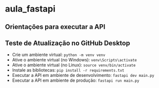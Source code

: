 # aula_fastapi

## Orientações para executar a API 
## Teste de Atualização no GitHub Desktop

- Crie um ambiente virtual: `python -m venv venv`
- Ative o ambiente virtual (no Windows): `venv\Scripts\activate`
- Ative o ambiente virtual (no Linux): `source venv/bin/activate`
- Instale as bibliotecas: `pip install -r requirements.txt`
- Executar a API em ambiente de desenvolvimento: `fastapi dev main.py`
- Executar a API em ambiente de produção: `fastapi run main.py`
